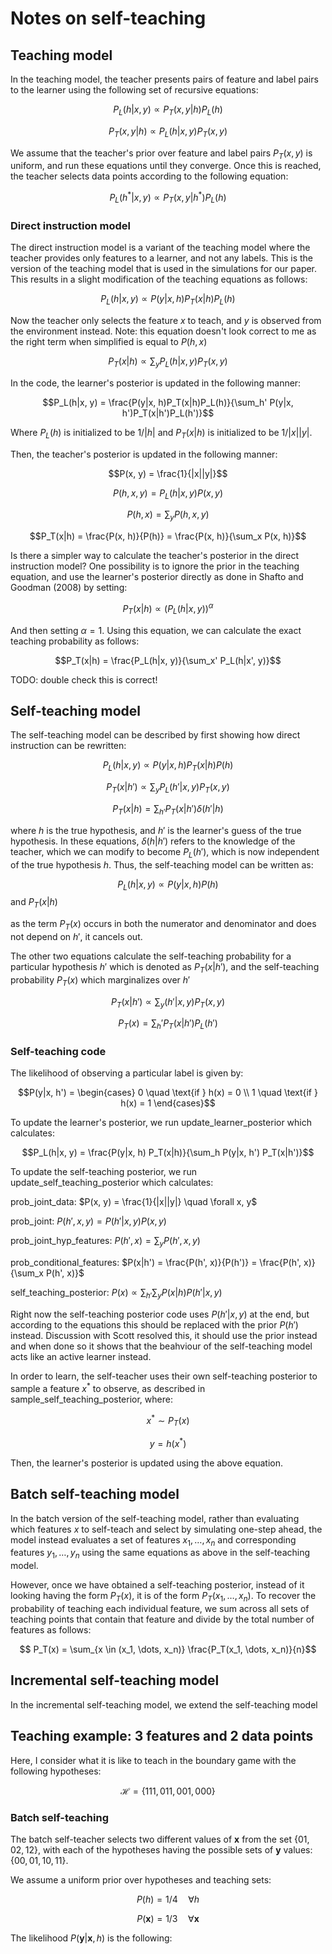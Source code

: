 # Notes on self-teaching

## Teaching model

In the teaching model, the teacher presents pairs of feature and label pairs to the learner using the following set of recursive equations:

$$P_L(h|x, y) \propto P_T(x, y|h)P_L(h)$$

$$P_T(x, y|h) \propto P_L(h|x, y)P_T(x, y)$$

We assume that the teacher's prior over feature and label pairs $P_T(x, y)$ is uniform, and run these equations until they converge. Once this is reached, the teacher selects data points according to the following equation:

$$P_L(h^*|x, y) \propto P_T(x, y|h^*)P_L(h)$$

### Direct instruction model

The direct instruction model is a variant of the teaching model where the teacher provides only features to a learner, and not any labels. This is the version of the teaching model that is used in the simulations for our paper. This results in a slight modification of the teaching equations as follows:

$$P_L(h|x, y) \propto P(y|x, h)P_T(x|h)P_L(h)$$

Now the teacher only selects the feature $x$ to teach, and $y$ is observed from the environment instead. Note: this equation doesn't look correct to me as the right term when simplified is equal to $P(h, x)$

$$P_T(x|h) \propto \sum_y P_L(h|x, y) P_T(x, y)$$

In the code, the learner's posterior is updated in the following manner:

$$P_L(h|x, y) = \frac{P(y|x, h)P_T(x|h)P_L(h)}{\sum_h' P(y|x, h')P_T(x|h')P_L(h')}$$ 

Where $P_L(h)$ is initialized to be $1/|h|$ and $P_T(x|h)$ is initialized to be $1/|x||y|$.

Then, the teacher's posterior is updated in the following manner:

$$P(x, y) = \frac{1}{|x||y|}$$

$$P(h, x, y) = P_L(h|x, y)P(x, y)$$

$$P(h, x) = \sum_y P(h, x, y)$$

$$P_T(x|h) = \frac{P(x, h)}{P(h)} = \frac{P(x, h)}{\sum_x P(x, h)}$$

Is there a simpler way to calculate the teacher's posterior in the direct instruction model? One possibility is to ignore the prior in the teaching equation, and use the learner's posterior directly as done in Shafto and Goodman (2008) by setting:

$$P_T(x|h) \propto (P_L(h|x, y))^\alpha$$

And then setting $\alpha = 1$. Using this equation, we can calculate the exact teaching probability as follows:

$$P_T(x|h) = \frac{P_L(h|x, y)}{\sum_x' P_L(h|x', y)}$$

TODO: double check this is correct!

## Self-teaching model

The self-teaching model can be described by first showing how direct instruction can be rewritten:

$$P_L(h|x, y) \propto P(y|x, h)P_T(x|h)P(h)$$

$$P_T(x|h') \propto \sum_y P_L(h'|x, y) P_T(x, y)$$

$$P_T(x|h) = \sum_{h'} P_T(x|h') \delta(h'|h)$$

where $h$ is the true hypothesis, and $h'$ is the learner's guess of the true hypothesis. In these equations, $\delta(h|h')$ refers to the knowledge of the teacher, which we can modify to become $P_L(h')$, which is now independent of the true hypothesis $h$. Thus, the self-teaching model can be written as:

$$P_L(h|x, y) \propto P(y|x, h)P(h)$$ and $P_T(x|h)$ 

as the term $P_T(x)$ occurs in both the numerator and denominator and does not depend on $h'$, it cancels out. 

The other two equations calculate the self-teaching probability for a particular hypothesis $h'$ which is denoted as $P_T(x|h')$, and the self-teaching probability $P_T(x)$ which marginalizes over $h'$

$$P_T(x|h') \propto \sum_y (h'|x, y) P_T(x, y)$$

$$P_T(x) = \sum_h' P_T(x|h') P_L(h')$$


### Self-teaching code

The likelihood of observing a particular label is given by:

$$P(y|x, h') = \begin{cases}
0 \quad \text{if } h(x) = 0 \\
1 \quad \text{if } h(x) = 1
\end{cases}$$

To update the learner's posterior, we run update_learner_posterior which calculates:

$$P_L(h|x, y) = \frac{P(y|x, h) P_T(x|h)}{\sum_h P(y|x, h') P_T(x|h')}$$

To update the self-teaching posterior, we run update_self_teaching_posterior which calculates:

prob_joint_data: $P(x, y) = \frac{1}{|x||y|} \quad \forall x, y$

prob_joint: $P(h', x, y) = P(h'|x, y)P(x, y)$

prob_joint_hyp_features: $P(h', x) = \sum_y P(h', x, y)$

prob_conditional_features: $P(x|h') = \frac{P(h', x)}{P(h')} = \frac{P(h', x)}{\sum_x P(h', x)}$

self_teaching_posterior: $P(x) \propto \sum_{h'} \sum_y P(x|h) P(h'|x, y)$ 

Right now the self-teaching posterior code uses $P(h'|x, y)$ at the end, but according to the equations this should be replaced with the prior $P(h')$ instead. Discussion with Scott resolved this, it should use the prior instead and when done so it shows that the beahviour of the self-teaching model acts like an active learner instead. 

In order to learn, the self-teacher uses their own self-teaching posterior to sample a feature $x^*$ to observe, as described in sample_self_teaching_posterior, where:

$$x^* \sim P_T(x)$$

$$y = h(x^*)$$

Then, the learner's posterior is updated using the above equation.

## Batch self-teaching model

In the batch version of the self-teaching model, rather than evaluating which features $x$ to self-teach and select by simulating one-step ahead, the model instead evaluates a set of features $x_1, \dots, x_n$ and corresponding features $y_1, \dots, y_n$ using the same equations as above in the self-teaching model.

However, once we have obtained a self-teaching posterior, instead of it looking having the form $P_T(x)$, it is of the form $P_T(x_1, \dots, x_n)$. To recover the probability of teaching each individual feature, we sum across all sets of teaching points that contain that feature and divide by the total number of features as follows:

$$ P_T(x) = \sum_{x \in (x_1, \dots, x_n)} \frac{P_T(x_1, \dots, x_n)}{n}$$

## Incremental self-teaching model
In the incremental self-teaching model, we extend the self-teaching model

## Teaching example: 3 features and 2 data points

Here, I consider what it is like to teach in the boundary game with the following hypotheses:

$$\mathcal{H} = \{111, 011, 001, 000\}$$

### Batch self-teaching

The batch self-teacher selects two different values of $\mathbf{x}$ from the set $\{01, 02, 12\}$, with each of the hypotheses having the possible sets of $\mathbf{y}$ values: $\{00, 01, 10, 11\}$.

We assume a uniform prior over hypotheses and teaching sets:

$$P(h) = 1/4 \quad \forall h$$

$$P(\mathbf{x}) = 1/3 \quad \forall \mathbf{x}$$

The likelihood $P(\mathbf{y}|\mathbf{x}, h)$ is the following:
